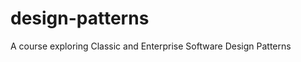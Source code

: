 design-patterns
===============

A course exploring Classic and Enterprise Software Design Patterns
